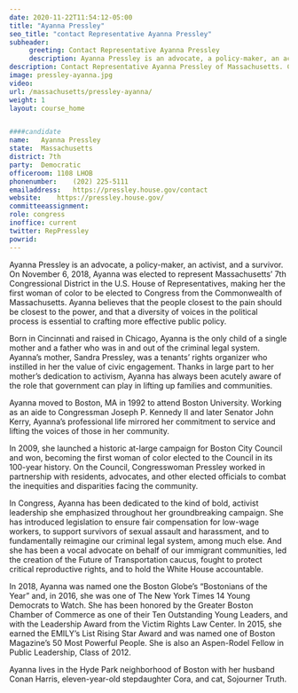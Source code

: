 ```yaml
---
date: 2020-11-22T11:54:12-05:00
title: "Ayanna Pressley"
seo_title: "contact Representative Ayanna Pressley"
subheader:
     greeting: Contact Representative Ayanna Pressley 
     description: Ayanna Pressley is an advocate, a policy-maker, an activist, and a survivor.
description: Contact Representative Ayanna Pressley of Massachusetts. Contact information for Ayanna Pressley includes email address, phone number, and mailing address.
image: pressley-ayanna.jpg
video: 
url: /massachusetts/pressley-ayanna/
weight: 1
layout: course_home


####candidate
name:	Ayanna Pressley
state:	Massachusetts
district: 7th
party:	Democratic
officeroom:	1108 LHOB
phonenumber:	(202) 225-5111
emailaddress:	https://pressley.house.gov/contact
website:	https://pressley.house.gov/
committeeassignment: 
role: congress
inoffice: current
twitter: RepPressley
powrid: 
---
```


Ayanna Pressley is an advocate, a policy-maker, an activist, and a survivor. On November 6, 2018, Ayanna was elected to represent Massachusetts’ 7th Congressional District in the U.S. House of Representatives, making her the first woman of color to be elected to Congress from the Commonwealth of Massachusetts. Ayanna believes that the people closest to the pain should be closest to the power, and that a diversity of voices in the political process is essential to crafting more effective public policy.

Born in Cincinnati and raised in Chicago, Ayanna is the only child of a single mother and a father who was in and out of the criminal legal system. Ayanna’s mother, Sandra Pressley, was a tenants’ rights organizer who instilled in her the value of civic engagement. Thanks in large part to her mother’s dedication to activism, Ayanna has always been acutely aware of the role that government can play in lifting up families and communities.

Ayanna moved to Boston, MA in 1992 to attend Boston University. Working as an aide to Congressman Joseph P. Kennedy II and later Senator John Kerry, Ayanna’s professional life mirrored her commitment to service and lifting the voices of those in her community.

In 2009, she launched a historic at-large campaign for Boston City Council and won, becoming the first woman of color elected to the Council in its 100-year history. On the Council, Congresswoman Pressley worked in partnership with residents, advocates, and other elected officials to combat the inequities and disparities facing the community.

In Congress, Ayanna has been dedicated to the kind of bold, activist leadership she emphasized throughout her groundbreaking campaign. She has introduced legislation to ensure fair compensation for low-wage workers, to support survivors of sexual assault and harassment, and to fundamentally reimagine our criminal legal system, among much else. And she has been a vocal advocate on behalf of our immigrant communities, led the creation of the Future of Transportation caucus, fought to protect critical reproductive rights, and to hold the White House accountable.

In 2018, Ayanna was named one the Boston Globe’s “Bostonians of the Year” and, in 2016, she was one of The New York Times 14 Young Democrats to Watch. She has been honored by the Greater Boston Chamber of Commerce as one of their Ten Outstanding Young Leaders, and with the Leadership Award from the Victim Rights Law Center. In 2015, she earned the EMILY’s List Rising Star Award and was named one of Boston Magazine’s 50 Most Powerful People. She is also an Aspen-Rodel Fellow in Public Leadership, Class of 2012.

Ayanna lives in the Hyde Park neighborhood of Boston with her husband Conan Harris, eleven-year-old stepdaughter Cora, and cat, Sojourner Truth.
